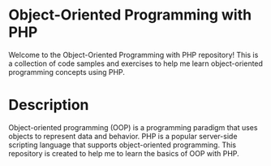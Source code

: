 # Object-Oriented Programming with PHP
Welcome to the Object-Oriented Programming with PHP repository! This is a collection of code samples and exercises to help me learn object-oriented programming concepts using PHP.

# Description
Object-oriented programming (OOP) is a programming paradigm that uses objects to represent data and behavior. 
PHP is a popular server-side scripting language that supports object-oriented programming. 
This repository is created to help me to learn the basics of OOP with PHP.

